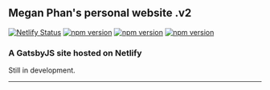 ## Megan Phan's personal website .v2

[![Netlify Status](https://api.netlify.com/api/v1/badges/19265c82-8e16-4a86-8d8d-1ffe23b447d3/deploy-status)](https://app.netlify.com/sites/meganphan/deploys)
[![npm version](https://badge.fury.io/js/npm.svg)](https://badge.fury.io/js/npm)
[![npm version](https://badge.fury.io/js/gatsby.svg)](https://badge.fury.io/js/gatsby)
[![npm version](https://badge.fury.io/js/yarn.svg)](https://badge.fury.io/js/yarn)

### A GatsbyJS site hosted on Netlify

Still in development.

------------------------------------------------------------------------------------------------------------------------------

